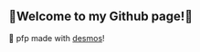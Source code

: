 ## 🌸Welcome to my Github page!🌸
🔢 pfp made with [desmos](https://www.desmos.com/calculator/ximricdvf0)!

